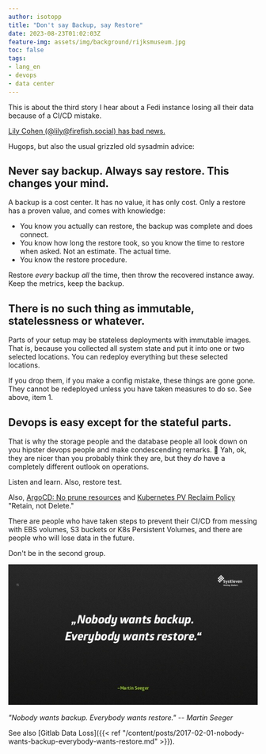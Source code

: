 ```yaml
---
author: isotopp
title: "Don't say Backup, say Restore"
date: 2023-08-23T01:02:03Z
feature-img: assets/img/background/rijksmuseum.jpg
toc: false
tags:
- lang_en
- devops
- data center
---
```

This is about the third story I hear about a Fedi instance losing all their data because of a CI/CD mistake.

[Lily Cohen (@lily@firefish.social) has bad news.](https://firefish.social/notes/9iqefgi8rzfksnqc)

Hugops, but also the usual grizzled old sysadmin advice:

## Never say backup. Always say restore. This changes your mind.

A backup is a cost center.
It has no value, it has only cost.
Only a restore has a proven value, and comes with knowledge:

- You know you actually can restore, the backup was complete and does connect.
- You know how long the restore took, so you know the time to restore when asked. Not an estimate. The actual time.
- You know the restore procedure.

Restore *every* backup *all* the time, then throw the recovered instance away. 
Keep the metrics, keep the backup.

## There is no such thing as immutable, statelessness or whatever.

Parts of your setup may be stateless deployments with immutable images. 
That is, because you collected all system state and put it into one or two selected locations.
You can redeploy everything but these selected locations.

If you drop them, if you make a config mistake, these things are gone gone.
They cannot be redeployed unless you have taken measures to do so.
See above, item 1.

## Devops is easy except for the stateful parts.

That is why the storage people and the database people all look down on you hipster devops people and make condescending remarks. 🙂
Yah, ok, they are nicer than you probably think they are,
but they *do* have a completely different outlook on operations.

Listen and learn. Also, restore test.

Also,
[ArgoCD: No prune resources](https://argo-cd.readthedocs.io/en/stable/user-guide/sync-options/#no-prune-resources)
and
[Kubernetes PV Reclaim Policy](https://kubernetes.io/docs/tasks/administer-cluster/change-pv-reclaim-policy/)
"Retain, not Delete."

There are people who have taken steps to prevent their CI/CD from messing with EBS volumes,
S3 buckets or K8s Persistent Volumes, and there are people who will lose data in the future.

Don't be in the second group.

![](/uploads/2023/08/backup-restore-01.jpg)

*"Nobody wants backup.
Everybody wants restore."
  -- Martin Seeger*

See also
[Gitlab Data Loss]({{< ref "/content/posts/2017-02-01-nobody-wants-backup-everybody-wants-restore.md" >}}).
